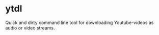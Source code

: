 # ytdl
Quick and dirty command line tool for downloading Youtube-videos as audio or video streams.

